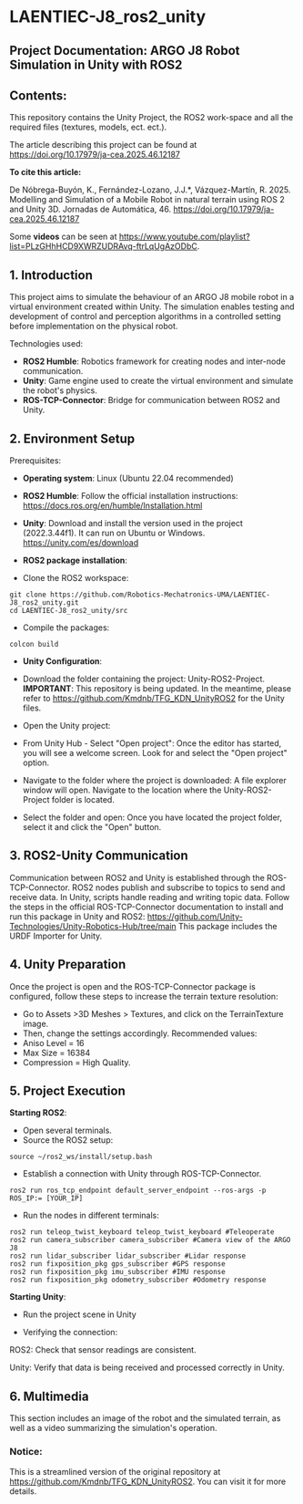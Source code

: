 # LAENTIEC-J8_ros2_unity
## Project Documentation: ARGO J8 Robot Simulation in Unity with ROS2
 
## Contents:
This repository contains the Unity Project, the ROS2 work-space and all the required files (textures, models, ect. ect.).

The article describing this project can be found at https://doi.org/10.17979/ja-cea.2025.46.12187

**To cite this article:** 

De Nóbrega-Buyón, K., Fernández-Lozano, J.J.*, Vázquez-Martín, R. 2025. Modelling and Simulation of a Mobile Robot in natural terrain using ROS 2 and Unity 3D.
Jornadas de Automática, 46. https://doi.org/10.17979/ja-cea.2025.46.12187


Some **videos** can be seen at https://www.youtube.com/playlist?list=PLzGHhHCD9XWRZUDRAvq-ftrLqUgAzODbC. 

## 1. Introduction
This project aims to simulate the behaviour of an ARGO J8 mobile robot in a virtual environment created within Unity. The simulation enables testing and development of control and perception algorithms in a controlled setting before implementation on the physical robot.

Technologies used:

* **ROS2 Humble**: Robotics framework for creating nodes and inter-node communication.
* **Unity**: Game engine used to create the virtual environment and simulate the robot's physics.
* **ROS-TCP-Connector**: Bridge for communication between ROS2 and Unity.

## 2. Environment Setup
Prerequisites:
* **Operating system**: Linux (Ubuntu 22.04 recommended)
* **ROS2 Humble**: Follow the official installation instructions: https://docs.ros.org/en/humble/Installation.html
* **Unity**: Download and install the version used in the project (2022.3.44f1). It can run on Ubuntu or Windows. https://unity.com/es/download
* **ROS2 package installation**:

 * Clone the ROS2 workspace:

```
git clone https://github.com/Robotics-Mechatronics-UMA/LAENTIEC-J8_ros2_unity.git
cd LAENTIEC-J8_ros2_unity/src 
```
 * Compile the packages:
```
colcon build
```
* **Unity Configuration**:
* Download the folder containing the project: Unity-ROS2-Project. **IMPORTANT**: This repository is being updated. In the meantime, please refer to https://github.com/Kmdnb/TFG_KDN_UnityROS2 for the Unity files.

* Open the Unity project:
 * From Unity Hub - Select "Open project": Once the editor has started, you will see a welcome screen. Look for and select the "Open project" option.
 * Navigate to the folder where the project is downloaded: A file explorer window will open. Navigate to the location where the Unity-ROS2-Project folder is located.
 * Select the folder and open: Once you have located the project folder, select it and click the "Open" button.

## 3. ROS2-Unity Communication
Communication between ROS2 and Unity is established through the ROS-TCP-Connector. ROS2 nodes publish and subscribe to topics to send and receive data. In Unity, scripts handle reading and writing topic data. Follow the steps in the official ROS-TCP-Connector documentation to install and run this package in Unity and ROS2: https://github.com/Unity-Technologies/Unity-Robotics-Hub/tree/main This package includes the URDF Importer for Unity.  

## 4. Unity Preparation
Once the project is open and the ROS-TCP-Connector package is configured, follow these steps to increase the terrain texture resolution:

* Go to Assets >3D Meshes > Textures, and click on the TerrainTexture image.
* Then, change the settings accordingly. Recommended values:
 * Aniso Level = 16
 * Max Size = 16384
 * Compression = High Quality.

## 5. Project Execution
**Starting ROS2**:
* Open several terminals.
* Source the ROS2 setup:
```
source ~/ros2_ws/install/setup.bash
```
* Establish a connection with Unity through ROS-TCP-Connector.
```
ros2 run ros_tcp_endpoint default_server_endpoint --ros-args -p ROS_IP:= [YOUR_IP]
```
* Run the nodes in different terminals:
```
ros2 run teleop_twist_keyboard teleop_twist_keyboard #Teleoperate
ros2 run camera_subscriber camera_subscriber #Camera view of the ARGO J8
ros2 run lidar_subscriber lidar_subscriber #Lidar response
ros2 run fixposition_pkg gps_subscriber #GPS response
ros2 run fixposition_pkg imu_subscriber #IMU response
ros2 run fixposition_pkg odometry_subscriber #Odometry response
```
**Starting Unity**:

* Run the project scene in Unity

* Verifying the connection:

ROS2: Check that sensor readings are consistent.

Unity: Verify that data is being received and processed correctly in Unity.

## 6. Multimedia
This section includes an image of the robot and the simulated terrain, as well as a video summarizing the simulation's operation.

### Notice:
This is a streamlined version of the original repository at https://github.com/Kmdnb/TFG_KDN_UnityROS2. You can visit it for more details.
